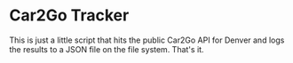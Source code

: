 # Car2Go Tracker

This is just a little script that hits the public Car2Go API for Denver and logs the results to a JSON file on the file system. That's it.
